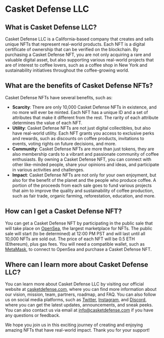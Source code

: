 # Casket Defense LLC

## What is Casket Defense LLC?

Casket Defense LLC is a California-based company that creates and sells unique NFTs that represent real-world products. Each NFT is a digital certificate of ownership that can be verified on the blockchain. By purchasing a Casket Defense NFT, you are not only acquiring a rare and valuable digital asset, but also supporting various real-world projects that are of interest to coffee lovers, such as a coffee shop in New York and sustainability initiatives throughout the coffee-growing world.

## What are the benefits of Casket Defense NFTs?

Casket Defense NFTs have several benefits, such as:

- **Scarcity**: There are only 10,000 Casket Defense NFTs in existence, and no more will ever be minted. Each NFT has a unique ID and a set of attributes that make it different from the rest. The rarity of each attribute determines the value of each NFT.
- **Utility**: Casket Defense NFTs are not just digital collectibles, but also have real-world utility. Each NFT grants you access to exclusive perks and rewards, such as discounts on coffee products, invitations to events, voting rights on future decisions, and more.
- **Community**: Casket Defense NFTs are more than just tokens, they are also membership cards to a vibrant and passionate community of coffee enthusiasts. By owning a Casket Defense NFT, you can connect with other like-minded people, share your opinions and ideas, and participate in various activities and challenges.
- **Impact**: Casket Defense NFTs are not only for your own enjoyment, but also for the benefit of the planet and the people who produce coffee. A portion of the proceeds from each sale goes to fund various projects that aim to improve the quality and sustainability of coffee production, such as fair trade, organic farming, reforestation, education, and more.

## How can I get a Casket Defense NFT?

You can get a Casket Defense NFT by participating in the public sale that will take place on [OpenSea](^1^), the largest marketplace for NFTs. The public sale will start (to be determined) at 12:00 PM PST and will last until all 10,000 NFTs are sold out. The price of each NFT will be 0.5 ETH (Ethereum), plus gas fees. You will need a compatible wallet, such as [MetaMask](^2^), to connect to OpenSea and purchase a Casket Defense NFT.

## Where can I learn more about Casket Defense LLC?

You can learn more about Casket Defense LLC by visiting our official website at [casketdefense.com](^3^), where you can find more information about our vision, mission, team, partners, roadmap, and FAQ. You can also follow us on social media platforms, such as [Twitter](^4^), [Instagram](^5^), and [Discord](^6^), where you can get the latest updates, announcements, and sneak peeks. You can also contact us via email at [info@casketdefense.com](^7^) if you have any questions or feedback.

We hope you join us in this exciting journey of creating and enjoying amazing NFTs that have real-world impact. Thank you for your support!